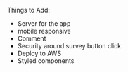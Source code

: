 Things to Add:
- Server for the app
- mobile responsive
- Comment
- Security around survey button click
- Deploy to AWS
- Styled components